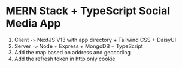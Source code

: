 # MERN Stack + TypeScript Social Media App

1. Client `->` NextJS V13 with app directory + Tailwind CSS + DaisyUI
2. Server `->` Node + Express + MongoDB + TypeScript
3. Add the map based on address and geocoding
4. Add the refresh token in http only cookie
